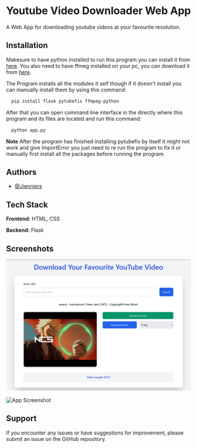 
# Youtube Video Downloader Web App

A Web App for downloading youtube videos at your favourite resolution.

## Installation

Makesure to have python installed to run this program you can install it from [here](https://www.python.org/downloads/). You also need to have ffmeg installed on your pc, you can download it from [here](https://ffmpeg.org/download.html).

The Program installs all the modules it self though if it doesn't install you can manually install them by using this command: 

```bash
  pip install flask pytubefix ffmpeg-python
```
After that you can open command line interface in the directly where this program and its files are located and run this command:
```bash
  python app.py
```

**Note** After the program has finished installing pytubefix by itself it might not work and give ImportError you just need to re run the program to fix it or manually first install all the packages before running the program.
    
## Authors

- [@Jienniers](https://github.com/Jienniers)


## Tech Stack

**Frontend:** HTML, CSS

**Backend:** Flask

## Screenshots

![App Screenshot](https://github.com/Jienniers/YoutubeDownloaderWebApp/blob/main/screenshots/Screenshot1.png)

![App Screenshot](https://github.com/Jienniers/YoutubeDownloaderWebApp/blob/main/screenshots/Screenshot2.png)


## Support

If you encounter any issues or have suggestions for improvement, please submit an issue on the GitHub repository.


